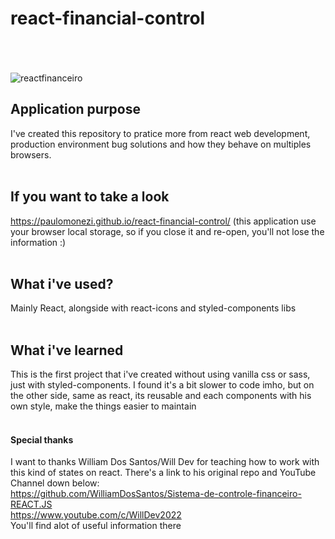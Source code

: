 # react-financial-control
<br/><br/><br/>
![reactfinanceiro](https://user-images.githubusercontent.com/95001803/198837855-fc95c442-b143-49f4-ad22-14a64cad9f35.gif)

## Application purpose
I've created this repository to pratice more from react web development, production environment bug solutions and how they behave on multiples browsers.
<br/><br/>


## If you want to take a look
https://paulomonezi.github.io/react-financial-control/ (this application use your browser local storage, so if you close it and re-open, you'll not lose the information :)
<br/><br/>


## What i've used?
Mainly React, alongside with react-icons and styled-components libs
<br/><br/>


## What i've learned
This is the first project that i've created without using vanilla css or sass, just with styled-components.
I found it's a bit slower to code imho, but on the other side, same as react, its reusable and each components with his own style, make the things easier to maintain
<br/><br/>


#### Special thanks
I want to thanks William Dos Santos/Will Dev for teaching how to work with this kind of states on react.
There's a link to his original repo and YouTube Channel down below:
<br/>
https://github.com/WilliamDosSantos/Sistema-de-controle-financeiro-REACT.JS
<br/>
https://www.youtube.com/c/WillDev2022
<br/>
You'll find alot of useful information there
